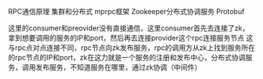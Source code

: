 RPC通信原理
集群和分布式
mprpc框架
Zookeeper分布式协调服务
Protobuf


这里的consumer和preovider没有直接通信，这里consumer首先去连接了zk，拿到想要调用的服务的IP和port，然后再去连接provider这个rpc连接服务节点
这与rpc点对点连接不同，rpc节点向zk发布服务，rpc的调用方从zk上找到服务所在的rpc节点的IP和port，zk在这力就是一个服务的注册和发布中心，分布式协调服务，调用发布服务，不知道服务在哪里，通过zk协调（中间件）